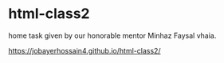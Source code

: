 # html-class2
home task given by our honorable mentor Minhaz Faysal vhaia.

https://jobayerhossain4.github.io/html-class2/
